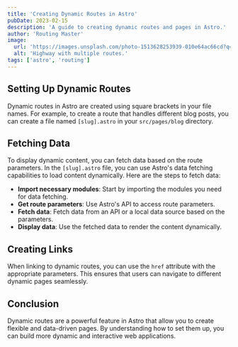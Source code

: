 ```yaml
---
title: 'Creating Dynamic Routes in Astro'
pubDate: 2023-02-15
description: 'A guide to creating dynamic routes and pages in Astro.'
author: 'Routing Master'
image:
  url: 'https://images.unsplash.com/photo-1513628253939-010e64ac66cd?q=80&w=2074&auto=format&fit=crop&ixlib=rb-4.0.3&ixid=M3wxMjA3fDB8MHxwaG90by1wYWdlfHx8fGVufDB8fHx8fA%3D%3D'
  alt: 'Highway with multiple routes.'
tags: ['astro', 'routing']
---
```


## Setting Up Dynamic Routes

Dynamic routes in Astro are created using square brackets in your file names. For example, to create a route that handles different blog posts, you can create a file named `[slug].astro` in your `src/pages/blog` directory.

## Fetching Data

To display dynamic content, you can fetch data based on the route parameters. In the `[slug].astro` file, you can use Astro's data fetching capabilities to load content dynamically. Here are the steps to fetch data:

- **Import necessary modules**: Start by importing the modules you need for data fetching.
- **Get route parameters**: Use Astro's API to access route parameters.
- **Fetch data**: Fetch data from an API or a local data source based on the parameters.
- **Display data**: Use the fetched data to render the content dynamically.

## Creating Links

When linking to dynamic routes, you can use the `href` attribute with the appropriate parameters. This ensures that users can navigate to different dynamic pages seamlessly.

## Conclusion

Dynamic routes are a powerful feature in Astro that allow you to create flexible and data-driven pages. By understanding how to set them up, you can build more dynamic and interactive web applications.
